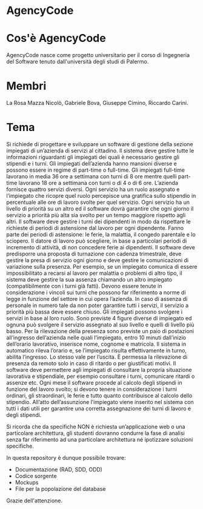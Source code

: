 # AgencyCode

# Cos'è AgencyCode
AgencyCode nasce come progetto universitario per il corso di Ingegneria del Software tenuto dall'università degli studi di Palermo.


# Membri
La Rosa Mazza Nicolò, Gabriele Bova, Giuseppe Cimino, Riccardo Carini.

# Tema
Si richiede di progettare e sviluppare un software di gestione della sezione impiegati di un’azienda di servizi al cittadino. Il sistema deve gestire tutte le informazioni riguardanti gli impiegati dei quali è necessario gestire gli stipendi e i turni. Gli impiegati dell’azienda hanno mansioni diverse e possono essere in regime di part-time o full-time. Gli impiegati full-time lavorano in media 36 ore a settimana con turni di 8 ore mentre quelli part-time lavorano 18 ore a settimana con turni o di 4 o di 6 ore.
L’azienda fornisce quattro servizi diversi. Ogni servizio ha un ruolo assegnato e l’impiegato che ricopre quel ruolo percepisce una gratifica sullo stipendio in percentuale alle ore di lavoro svolte per quel servizio. Ogni servizio ha un livello di priorità su un altro ed il software dovrà garantire che ogni giorno il servizio a priorità più alta sia svolto per un tempo maggiore rispetto agli altri. 
Il software deve gestire i turni dei dipendenti in modo da rispettare le richieste di periodi di astensione dal lavoro per ogni dipendente. Fanno parte dei periodi di astensione: le ferie, la 
malattia, il congedo parentale e lo sciopero. Il datore di lavoro può scegliere, in base a particolari periodi di incremento di attività, di non concedere ferie ai dipendenti. 
Il software deve predisporre una proposta di turnazione con cadenza trimestrale, deve gestire la presa di servizio ogni giorno e deve gestire le comunicazioni di variazione sulla presenza. Per esempio, se un impiegato comunica di essere impossibilitato a recarsi al lavoro per malattia o 
problemi di altro tipo, il sistema deve gestire la sua assenza chiamando un altro impiegato (compatibilmente con i turni già fatti). Devono essere tenute in considerazione i vincoli sui turni che possono far riferimento a norme di legge in funzione del settore in cui opera l’azienda.
In caso di assenza di personale in numero tale da non poter garantire tutti i servizi, il servizio a 
priorità più bassa deve essere chiuso.
Gli impiegati possono svolgere i servizi in base al loro ruolo. Sono previste 4 figure diverse di 
impiegato ed ognuna può svolgere il servizio assegnato al suo livello e quelli di livello più basso. 
Per la rilevazione della presenza sono previste un paio di postazioni all’ingresso dell’azienda nelle 
quali l’impiegato, entro 10 minuti dall’inizio dell’orario lavorativo, inserisce nome, cognome e matricola. Il sistema in automatico rileva l’orario e, se l’impiegato risulta effettivamente in turno, abilita l’ingresso. Lo stesso vale per l’uscita. È permessa la rilevazione di presenza da remoto solo in caso di ritardo o per giustificati motivi.
Il software deve permettere agli impiegati di consultare la propria situazione lavorativa e stipendiale, per esempio consultare i turni, comunicare ritardi o assenze etc.
Ogni mese il software procede al calcolo degli stipendi in funzione del lavoro svolto; si devono tenere in considerazione i turni ordinari, gli straordinari, le ferie e tutto quanto contribuisce al calcolo dello stipendio.
All’atto dell’assunzione l’impiegato viene inserito nel sistema con tutti i dati utili per garantire una corretta assegnazione dei turni di lavoro e degli stipendi.

Si ricorda che da specifiche NON è richiesta un’applicazione web o una particolare architettura, gli studenti dovranno condurre la fase di analisi senza far riferimento ad una particolare architettura né ipotizzare soluzioni specifiche.

In questa repository è dunque possibile trovare:
- Documentazione (RAD, SDD, ODD)
- Codice sorgente
- Mockups
- File per la popolazione del database

Grazie dell'attenzione.
